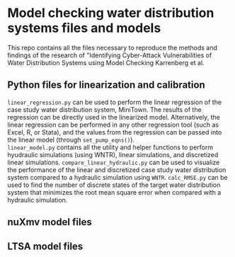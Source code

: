 # Model checking water distribution systems files and models
This repo contains all the files necessary to reproduce the methods and findings of the research of "Identifying Cyber-Attack Vulnerabilities of Water Distribution Systems using Model Checking Karrenberg et al. 
## Python files for linearization and calibration
`linear_regression.py` can be used to perform the linear regression of the case study water distribution system, MiniTown. The results of the regression can be directly used in the linearized model. Alternatively, the linear regression can be performed in any other regression tool (such as Excel, R, or Stata), and the values from the regression can be passed into the linear model (through `set_pump_eqns()`).  
`linear_model.py` contains all the utility and helper functions to perform hyudraulic simulations (using WNTR), linear simulations, and discretized linear simulations. 
`compare_linear_hydraulic.py` can be used to visualize the performance of the linear and discretized case study water distribution system compared to a hydraulic simulation using `WNTR`. 
`calc_RMSE.py` can be used to find the number of discrete states of the target water distribution system that minimizes the root mean square error when compared with a hydraulic simulation. 
## nuXmv model files

## LTSA model files
